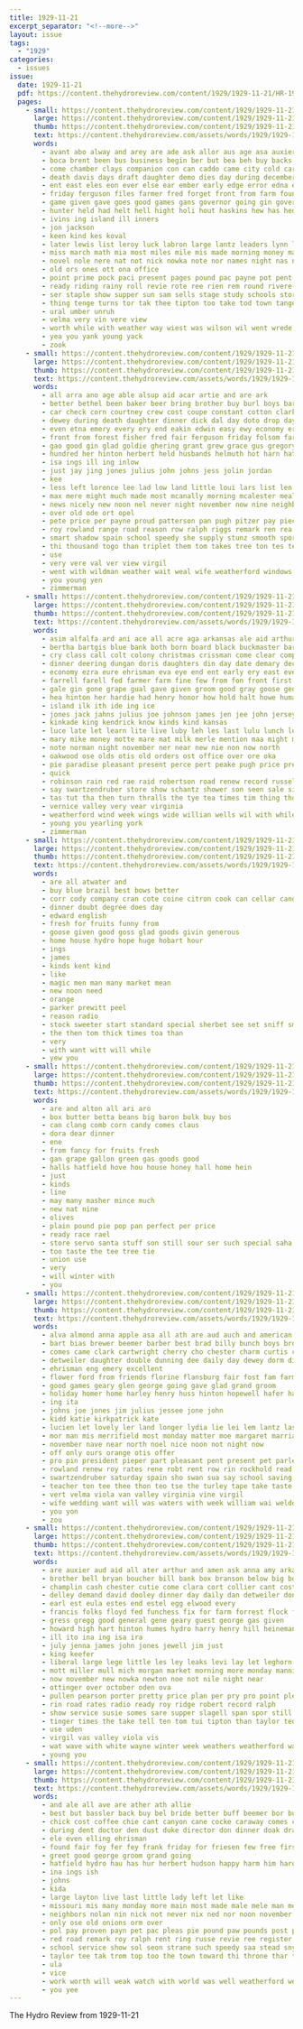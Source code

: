 ```yaml
---
title: 1929-11-21
excerpt_separator: "<!--more-->"
layout: issue
tags:
  - "1929"
categories:
  - issues
issue:
  date: 1929-11-21
  pdf: https://content.thehydroreview.com/content/1929/1929-11-21/HR-1929-11-21.pdf
  pages:
    - small: https://content.thehydroreview.com/content/1929/1929-11-21/small/HR-1929-11-21-01.jpg
      large: https://content.thehydroreview.com/content/1929/1929-11-21/large/HR-1929-11-21-01.jpg
      thumb: https://content.thehydroreview.com/content/1929/1929-11-21/thumbnails/HR-1929-11-21-01.jpg
      text: https://content.thehydroreview.com/assets/words/1929/1929-11-21/HR-1929-11-21-01.txt
      words:
        - avant abo alway and arey are ade ask allor aus age asa auxier ahr all aloe april ana appleman axe ard ash angell aud agent
        - boca brent been bus business begin ber but bea beh buy backs back buys brings barr bridgeport bers bay best body
        - come chamber clays companion con can caddo came city cold cart claus colony clay chance comes corner count car county church christmas collie
        - death davis days draft daughter demo dies day during december dence double dewey director
        - ent east eles eon ever else ear ember early edge error edna ean every eldred
        - friday ferguson files farmer fred forget front from farm found friends fall fail for florine fer forty fry fine foe free
        - game given gave goes good games gans governor going gin gover grave green goose
        - hunter held had helt hell hight holi hout haskins hew has hed how holiday him heart hydro home hie hold honor
        - ivins ing island ill inners
        - jon jackson
        - keen kind kes koval
        - later lewis list leroy luck labron large lantz leaders lynn lines leonard left let lew live look leat
        - miss march math mia most miles mile mis made morning money many morgan members more mer mane monday men might
        - novel nole nere nat not nick nowka note nor names night nas neighbor nove new norat news
        - old ors ones ott ona office
        - point prime pock paci present pages pound pac payne pot pent price ply paper people poage pleasant pee plan per page place pay pastor pair pao
        - ready riding rainy roll revie rote ree rien rem round rivere rhode rockhold rather read run rey robert rom ren ruth
        - ser staple show supper sun sam sells stage study schools store selling state school string santa swank sera sari speak shugart short sund sell say saturday soe she streets seven said stutsman sen son silk stand saint sud stands service
        - thing tenge turns tor tak thee tipton too take tod town tange townsend trom tom tine taken the till tie tur taylor than
        - ural umber unruh
        - velma very vin vere view
        - worth while with weather way wiest was wilson wil went wrede well will wilt wentz white week wife want
        - yea you yank young yack
        - zook
    - small: https://content.thehydroreview.com/content/1929/1929-11-21/small/HR-1929-11-21-02.jpg
      large: https://content.thehydroreview.com/content/1929/1929-11-21/large/HR-1929-11-21-02.jpg
      thumb: https://content.thehydroreview.com/content/1929/1929-11-21/thumbnails/HR-1929-11-21-02.jpg
      text: https://content.thehydroreview.com/assets/words/1929/1929-11-21/HR-1929-11-21-02.txt
      words:
        - all arra ano age able alsup aid acar artie and are ark
        - better bethel been baker beer bring brother buy burl boys barber business banner best beryl byron beams boyd boker
        - car check corn courtney crew cost coupe constant cotton clark clinton come cheap city cat caddo can collier crosswhite curtis confidential cedar cisse con company child chastain charles chester care
        - dewey during death daughter dinner dick dal day doto drop days damp daughters
        - even etna emery every ery end eakin edwin easy ewy economy ernest ezra ella eyo
        - front from forest fisher fred fair ferguson friday folsom farmer for friends fink frid friend fort first farm feather folks fry frank farrell
        - gao good gin glad goldie ghering grant grew grace gus gregory
        - hundred her hinton herbert held husbands helmuth hot harn hatfield henry hay hine has had herndon hope heart home him harold husk honor hin hom hydro
        - isa ings ill ing inlow
        - just jay jing jones julius john johns jess jolin jordan
        - kee
        - less left lorence lee lad low land little loui lars list len loan lately long lines louise louis last ligget light liberal lawter levi liggett line lambert
        - max mere might much made most mcanally morning mcalester meal money men mill market mary million marvin mould maxton merl miller more miss monday maud meade marion
        - news nicely new noon nel never night november now nine neighbor nard
        - over old ode ort opel
        - pete price per payne proud patterson pan pugh pitzer pay piece plant paul pillars power pieper
        - roy rowland range road reason row ralph riggs remark ren rea roberto rain robertson robert reach raymond reynolds rate
        - smart shadow spain school speedy she supply stunz smooth sport sunday son six satar swift small stateman sullens smith safe seat save strong sand sweeper sean shown sedan seems sedon sick saturday service steady see sonne
        - thi thousand togo than triplet them tom takes tree ton tes teen try trip tickel tee the triplett too toma thurs ten truly
        - use
        - very vere val ver view virgil
        - went with wildman weather wait weal wife weatherford windows williams wade week will was willa well
        - you young yen
        - zimmerman
    - small: https://content.thehydroreview.com/content/1929/1929-11-21/small/HR-1929-11-21-03.jpg
      large: https://content.thehydroreview.com/content/1929/1929-11-21/large/HR-1929-11-21-03.jpg
      thumb: https://content.thehydroreview.com/content/1929/1929-11-21/thumbnails/HR-1929-11-21-03.jpg
      text: https://content.thehydroreview.com/assets/words/1929/1929-11-21/HR-1929-11-21-03.txt
      words:
        - asim alfalfa ard ani ace all acre aga arkansas ale aid arthur anna angeles are agri ade amelia and arizona amos alva andrew arian arm
        - bertha bartgis blue bank both born board black buckmaster barber been bay business big blanca boyd beal blum buyers bal berry bill bearer bound bull beck bough bradley boys box bina book back buck bem bunch bach blem byars better brothers bae but
        - cry class call colt colony christmas crissman come clear companion cot company coats ceo cedar col corn curnutt chris cattle cash cara clinton clerk comin credit carl con clark can cold christian charlie city custer cotton courts
        - dinner deering dungan doris daughters din day date demary december dairy dog daughter done dundee demotte deere
        - economy ezra eure ehrisman eva eye end ent early ery east every
        - farrell farell fed farmer farm fine few from fon front first force furrow fake falfa friday for flag fing fry fruit free fresh fill frost fell fanning foo fair forget faith
        - gale gin gone grape gual gave given groom good gray goose george gragg grayes giant
        - hea hinton her hardie had henry honor how hold halt howe human horse holi haan hodge hall homer hens held hayden hafer harry har has hydro howard hearty hay harness home high hipp
        - island ilk ith ide ing ice
        - jones jack jahns julius joe johnson james jen jee john jersey
        - kinkade king kendrick know kinds kind kansas
        - luce late let learn lite live luby leh les last lulu lunch lodge lou latter little long los large lone loe lie light
        - mary mike money motte mare mat milk merle mention maa might man mile monday most mares many made miss minnie marion must miller much more moline mineo mule mas montes miles mcfarlin
        - note norman night november ner near new nie non now north
        - oakwood ose olds otis old orders ost office over ore oka
        - pie paradise pleasant present perce pert peake pugh price pree poage profit pages plant peat pin phoenix pack pam past public pounds per part plants pieper place
        - quick
        - robinson rain red rae raid robertson road renew record russell rood rock ridge roan reese rust run race rane raney row reno ruby ruth ralph
        - say swartzendruber store show schantz shower son seen sale sie sees supper starring story smith sot sorrel sick saturday stella stable sora see summer star sey suite sell short sil south shy smooth span scot sally saad soy she sal shows sons stock scott such states seger sun school sams street special state sayre soon sunday sales stats
        - tas tut tha then turn thralls the tye tea times tim thing thome tio tor thie thom team than tory till terrible thi tin too trate
        - vernice valley very vear virginia
        - weatherford wind week wings wide willian wells wil with while wesley weather west weight william warkentin work weak western waters will willis write wyatt was way went
        - young you yearling york
        - zimmerman
    - small: https://content.thehydroreview.com/content/1929/1929-11-21/small/HR-1929-11-21-04.jpg
      large: https://content.thehydroreview.com/content/1929/1929-11-21/large/HR-1929-11-21-04.jpg
      thumb: https://content.thehydroreview.com/content/1929/1929-11-21/thumbnails/HR-1929-11-21-04.jpg
      text: https://content.thehydroreview.com/assets/words/1929/1929-11-21/HR-1929-11-21-04.txt
      words:
        - are all atwater and
        - buy blue brazil best bows better
        - corr cody company cran cote coine citron cook can cellar candy cake cal come
        - dinner doubt degree does day
        - edward english
        - fresh for fruits funny from
        - goose given good goss glad goods givin generous
        - home house hydro hope huge hobart hour
        - ings
        - james
        - kinds kent kind
        - like
        - magic men man many market mean
        - new noon need
        - orange
        - parker prewitt peel
        - reason radio
        - stock sweeter start standard special sherbet see set sniff small
        - the then tom thick times toa than
        - very
        - with want witt will while
        - yew you
    - small: https://content.thehydroreview.com/content/1929/1929-11-21/small/HR-1929-11-21-05.jpg
      large: https://content.thehydroreview.com/content/1929/1929-11-21/large/HR-1929-11-21-05.jpg
      thumb: https://content.thehydroreview.com/content/1929/1929-11-21/thumbnails/HR-1929-11-21-05.jpg
      text: https://content.thehydroreview.com/assets/words/1929/1929-11-21/HR-1929-11-21-05.txt
      words:
        - are and alton all ari aro
        - box butter betta beans big baron bulk buy bos
        - can clang comb corn candy comes claus
        - dora dear dinner
        - ene
        - from fancy for fruits fresh
        - gan grape gallon green gas goods good
        - halls hatfield hove hou house honey hall home hein
        - just
        - kinds
        - line
        - may many masher mince much
        - new nat nine
        - olives
        - plain pound pie pop pan perfect per price
        - ready race rael
        - store servo santa stuff son still sour ser such special saha sale seems sweet
        - too taste the tee tree tie
        - union use
        - very
        - will winter with
        - you
    - small: https://content.thehydroreview.com/content/1929/1929-11-21/small/HR-1929-11-21-06.jpg
      large: https://content.thehydroreview.com/content/1929/1929-11-21/large/HR-1929-11-21-06.jpg
      thumb: https://content.thehydroreview.com/content/1929/1929-11-21/thumbnails/HR-1929-11-21-06.jpg
      text: https://content.thehydroreview.com/assets/words/1929/1929-11-21/HR-1929-11-21-06.txt
      words:
        - alva almond anna apple asa all ath are aud auch and american angel ave amos art
        - bart bias brewer beemer barber best brad billy bunch boys brothers butler bells black bet ben buy beryl bride bill birt back ber brides bow been burnett bryan
        - comes came clark cartwright cherry cho chester charm curtis clara cake cecil call clair close corbitt city clove care chi charles
        - detweiler daughter double dunning dee daily day dewey dorm dinner devey down dally dunnington
        - ehrisman eng emery excellent
        - flower ford from friends florine flansburg fair fost fam farm frank fors friday fry foren for
        - good games geary glen george going gave glad grand groom
        - holiday homer home harley henry huss hinton hopewell hafer harold has her held hint happy hone howe herbert how hydro harry
        - ing ita
        - johns joe jones jim julius jessee jone john
        - kidd katie kirkpatrick kate
        - lucien let lovely ler land longer lydia lie lei lem lantz last lon less lee level little lunt les leona
        - mor man mis merrifield most monday matter moe margaret marriage mil many melba moher miller music morning marcrum mary more members miss
        - november nave near north noel nice noon not night now
        - off only ours orange otis offer
        - pro pin president pieper part pleasant pent present pet parley proper pauline pie phe place per pitzer points
        - rowland renew roy rates rene robt rent row rin rockhold read robbins robinson rate reg rose record rut ray raymond
        - swartzendruber saturday spain sho swan sua say school saving strawberry she such strong schantz sash seale sell sick state sup sons sunday sun seven standing sit see special scarth schools sylvester smith
        - teacher ton tee thee thon teo tse the turley tape take taste tobe than ten tut tea them
        - vert velma viola van valley virginia vine virgil
        - wife wedding want will was waters with week william wai weldon wash while wyatt wil wiley
        - you yon
        - zou
    - small: https://content.thehydroreview.com/content/1929/1929-11-21/small/HR-1929-11-21-07.jpg
      large: https://content.thehydroreview.com/content/1929/1929-11-21/large/HR-1929-11-21-07.jpg
      thumb: https://content.thehydroreview.com/content/1929/1929-11-21/thumbnails/HR-1929-11-21-07.jpg
      text: https://content.thehydroreview.com/assets/words/1929/1929-11-21/HR-1929-11-21-07.txt
      words:
        - are auxier aud aid all ater arthur and amen ask anna amy arkansas august avera ast ark avers
        - brother bell bryan boucher bill bank box branson below big born bag blanche bring blunt business brought been bandy began butcher
        - champlin cash chester cutie come clara cort collier cant cost caddo colony cope clement charlie col cas cola chris camp city came chrisman county che
        - delley demand david dooley dinner day daily dan detweiler donald days delay dewey during denny
        - earl est eula estes end estel egg elwood every
        - francis folks floyd fed funchess fix for farm forrest flock farmer from fand frank finger florine folk fong friday fred fredric
        - gress gregg good general gene geary guest george gas given
        - howard high hart hinton humes hydro harry henry hill heineman her house homs harder hai hom hamilton handle has held hance hari home head hammer hens holiday herbert hee hen
        - ill ito ina ing isa ira
        - july jenna james john jones jewell jim just
        - king keefer
        - liberal large lege little les ley leaks levi lay let leghorn long less like lantz later lynch lock leedy lin lot lydia last leak
        - mott miller mull mich morgan market morning more monday manning may mur miss mollie mise mckee mis morlett man mash money marion made mont means march mean mapel mound mules
        - now november new nowka newton noe not nile night near
        - ottinger over october oden ova
        - pullen pearson porter pretty price plan per pry pro point pleasant proud por ping pent pees parkhurst profit
        - rin road rates radio ready roy ridge robert record ralph
        - show service susie somes sare supper slagell span spor still say sam station saturday sons staples shower sunday school six stockman simmons see schan selling stockton send sturgill swan spindle son state simpson sandlin sunda schantz sun smith save san
        - tinger times the take tell ten tom tui tipton than taylor ted turn them trull thurs
        - use uden
        - virgil vas valley viola vis
        - wat wave with white wayne winter week weathers weatherford watch walker why way work want word will went wade wykert walt works while was william wait walter worley
        - young you
    - small: https://content.thehydroreview.com/content/1929/1929-11-21/small/HR-1929-11-21-08.jpg
      large: https://content.thehydroreview.com/content/1929/1929-11-21/large/HR-1929-11-21-08.jpg
      thumb: https://content.thehydroreview.com/content/1929/1929-11-21/thumbnails/HR-1929-11-21-08.jpg
      text: https://content.thehydroreview.com/assets/words/1929/1929-11-21/HR-1929-11-21-08.txt
      words:
        - and ale all ave are ather ath allie
        - best but bassler back buy bel bride better buff beemer bor bull bill bring boy been
        - chick cost coffee chie cant canyon cane cocke caraway comes clement card clock cedar chi car city clos can chas
        - during dent doctor den dust duke director don dinner doak drag donate dewey
        - ele even elling ehrisman
        - found fair foy fer fey frank friday for friesen few free first from felton
        - greet good george groom grand going
        - hatfield hydro hau has hur herbert hudson happy harm him harold had house her home heger heard
        - ina ings ish
        - johns
        - kida
        - large layton live last little lady left let like
        - missouri mis many monday more main most made male mele man money must miller maes mar
        - neighbors nolan nin nick not never nix ned nor noon november new
        - only ose old onions orm over
        - pol pay proven payn pet pac pleas pie pound paw pounds post press
        - red road remark roy ralph rent ring russe revie ree register
        - school service show sol seon strane such speedy saa stead snyders son stand see stutzman soon sunday sell still standard sugar sophia sale stockton share shows supper sells
        - taylor tee tak trom top too the town toward thi throne thar thy take
        - ula
        - vice
        - work worth will weak watch with world was well weatherford weight why williams while
        - you yee
---
```


The Hydro Review from 1929-11-21

<!--more-->

